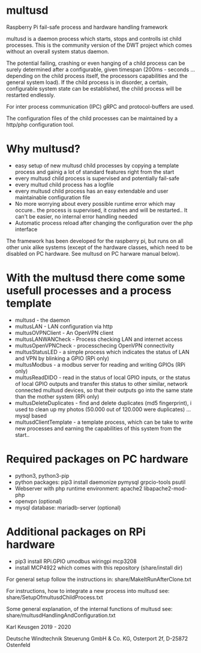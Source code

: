 # multusd
Raspberry Pi fail-safe process and hardware handling framework 

multusd is a daemon process which starts, stops and controlls ist child processes. This is the community version of the DWT project which comes without an overall system status daemon. 

The potential failing, crashing or even hanging of a child process can be surely determined after a configurable, given timespan (200ms - seconds ... depending on the child process itself, the processors capabilities and the general system load).
If the child process is in disorder, a certain, configurable system state can be established, the child process will be restarted endlessly.

For inter process communication (IPC) gRPC and protocol-buffers are used.

The configuration files of the child processes can be maintained by a http/php configuration tool.

# Why multusd?
- easy setup of new multusd child processes by copying a template process and gainig a lot of standard features right from the start
- every multusd child process is supervised and potentially fail-safe
- every multud child process has a logfile
- every multusd child process has an easy extendable and user maintainable configuration file
- No more worrying about every possible runtime error which may occure.. the process is supervised, it crashes and will be restarted.. It can't be easier, no internal error handling needed
- Automatic process reload after changing the configuration over the php interface


The framework has been developed for the raspberry pi, but runs on all other unix alike systems (except of the hardware classes, which need to be disabled on PC hardware. See multusd on PC harware manual below).

# With the multusd there come some usefull processes and a process template
- multusd - the daemon
- multusLAN - LAN configuration via http
- multusOVPNClient - An OpenVPN client
- multusLANWANCheck - Process checking LAN and internet access
- multusOpenVPNCheck - processchecing OpenVPN connectivity
- multusStatusLED - a simple process which indicates the status of LAN and VPN by blinking a GPIO (RPi only)
- multusModbus - a modbus server for reading and writing GPIOs (RPi only)
- multusReadDIDO - read in the status of local GPIO inputs, or the status of local GPIO outputs and transfer this status to other similar, network connected multusd devices, so that their outputs go into the same state than the mother system (RPi only)
- multusDeleteDuplicates - find and delete duplicates (md5 fingerprint), i used to clean up my photos (50.000 out of 120.000 were duplicates) ... mysql based
- multusdClientTemplate - a template process, which can be take to write new processes and earning the capabilities of this system from the start.. 

# Required packages on PC hardware
- python3, python3-pip
- python packages: pip3 install daemonize pymysql grpcio-tools psutil
- Webserver with php runtime environment: apache2 libapache2-mod-php
- openvpn (optional)
- mysql database: mariadb-server (optional) 

# Additional packages on RPi hardware
- pip3 install RPi.GPIO umodbus wiringpi mcp3208
- install MCP4922 which comes with this repository (share/install dir)

For general setup follow the instructions in: share/MakeItRunAfterClone.txt

For instructions, how to integrate a new process into multusd see: share/SetupOfmultusdChildProcess.txt

Some general explanation, of the internal functions of multusd see: share/multusdHandlingAndConfiguration.txt

Karl Keusgen
2019 - 2020

Deutsche Windtechnik Steuerung GmbH & Co. KG, Osterport 2f, D-25872 Ostenfeld

